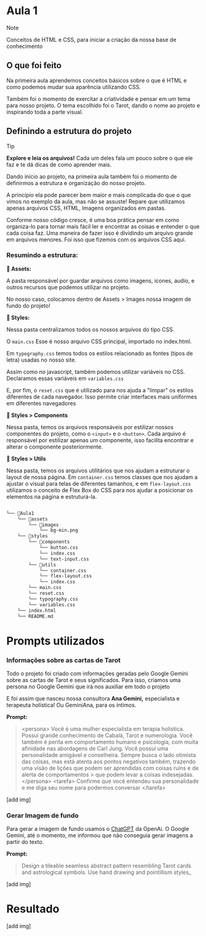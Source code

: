 
# Aula 1

> [!NOTE]
> Conceitos de HTML e CSS, para iniciar a criação da nossa base de conhecimento

## O que foi feito

Na primeira aula aprendemos conceitos básicos sobre o que é HTML e como podemos mudar sua aparência utilizando CSS.

Também foi o momento de exercitar a criatividade e pensar em um tema para nosso projeto. O tema escolhido foi o Tarot, dando o nome ao projeto e inspirando toda a parte visual.

## Definindo a estrutura do projeto

> [!TIP]
> **Explore e leia os arquivos!** Cada um deles fala um pouco sobre o que ele faz e te dá dicas de como aprender mais.

Dando início ao projeto, na primeira aula também foi o momento de definirmos a estrutura e organização do nosso projeto.

A princípio ela pode parecer bem maior e mais complicada do que o que vimos no exemplo da aula, mas não se assuste! Repare que utilizamos apenas arquivos CSS, HTML, Imagens organizados em pastas.

Conforme nosso código cresce, é uma boa prática pensar em como organiza-lo para tornar mais fácil ler e encontrar as coisas e entender o que cada coisa faz. Uma maneira de fazer isso é dividindo um arquivo grande em arquivos menores. Foi isso que fizemos com os arquivos CSS aqui.

### Resumindo a estrutura:

**📂 Assets:**

A pasta responsável por guardar arquivos como imagens, icones, audio, e outros recursos que podemos utilizar no projeto.

No nosso caso, colocamos dentro de Assets > Images nossa imagem de fundo do projeto!

**📂 Styles:**

Nessa pasta centralizamos todos os nossos arquivos do tipo CSS.

O `main.css` Esse é nosso arquivo CSS principal, importado no index.html.

Em `typography.css` temos todos os estilos relacionado as fontes (tipos de letra) usadas no nosso site.

Assim como no javascript, também podemos utilizar variáveis no CSS. Declaramos essas variáveis em `variables.css`

E, por fim, o `reset.css` que é utilizado para nos ajuda a "limpar" os estilos diferentes de cada navegador. Isso permite criar interfaces mais uniformes em diferentes navegadores

**📂 Styles > Components**

Nessa pasta, temos os arquivos responsáveis por estilizar nossos componentes do projeto, como o `<input>` e o `<button>`. Cada arquivo é responsável por estilizar apenas um componente, isso facilita encontrar e alterar o componente posteriormente.

**📂 Styles > Utils**

Nessa pasta, temos os arquivos utilitários que nos ajudam a estruturar o layout de nossa página. Em `container.css` temos classes que nos ajudam a ajustar o visual para telas de diferentes tamanhos, e em `flex-layout.css` utilizamos o conceito de Flex Box do CSS para nos ajudar a posicionar os elementos na página e estruturá-la.

```markdown

└── 📁Aula1
    └── 📁assets
        └── 📁images
            └── bg-min.png
    └── 📁styles
        └── 📁components
            └── button.css
            └── index.css
            └── text-input.css
        └── 📁utils
            └── container.css
            └── flex-layout.css
            └── index.css
        └── main.css
        └── reset.css
        └── typography.css
        └── variables.css
    └── index.html
    └── README.md

```

# Prompts utilizados

### Informações sobre as cartas de Tarot

Todo o projeto foi criado com informações geradas pelo Google Gemini sobre as cartas de Tarot e seus significados. Para isso, criamos uma persona no Google Gemini que irá nos auxiliar em todo o projeto

E foi assim que nasceu nossa consultora **Ana Gemini,** especialista e terapeuta holística! Ou GeminiAna, para os íntimos.

**Prompt:**
> \<persona>
> Você é uma mulher especialista em terapia holística. Possui grande conhecimento de Cabalá, Tarot e numerologia. Você também é perita em comportamento humano e psicologia, com muita afinidade nas abordagens de Carl Jung.
Você possui uma personalidade amigável e conselheira. Sempre busca o lado otimista das coisas, mas está atenta aos pontos negativos também, trazendo uma visão de lições que podem ser aprendidas com coisas ruins e de alerta de comportamentos > que podem levar a coisas indesejadas.
> \</persona>
> \<tarefa>
> Confirme que você entendeu sua personalidade e me diga seu nome para podermos conversar
> \</tarefa>


[add img]

### Gerar Imagem de fundo

Para gerar a imagem de fundo usamos o [ChatGPT](https://openai.com/chatgpt/) da OpenAi. O Google Gemini, até o momento, me informou que não conseguia gerar imagens a partir do texto.

**Prompt:**
> Design a tileable seamless abstract pattern resembling Tarot cards and astrological symbols. Use hand drawing and pointillism styles_

[add img]

# Resultado

[add img]
